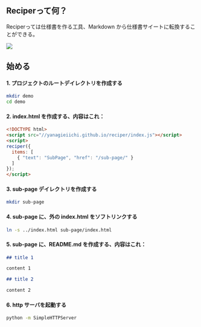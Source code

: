 ## Reciperって何？

Reciperっては仕様書を作る工具、Markdown から仕様書サイートに転換することができる。

<img src="http://localhost/Develop/reciper/book.png" srcset="http://localhost/Develop/reciper/book.png 2x" />

## 始める

#### 1. プロジェクトのルートデイレクトリを作成する

```bash
mkdir demo
cd demo
```

#### 2. index.html を作成する、内容はこれ：

```html
<!DOCTYPE html>
<script src="//yanagieiichi.github.io/reciper/index.js"></script>
<script>
reciper({
  items: [
    { "text": "SubPage", "href": "/sub-page/" }
  ]
});
</script>
```

#### 3. sub-page デイレクトリを作成する

```bash
mkdir sub-page
```

#### 4. sub-page に、外の index.html をソフトリンクする

```bash
ln -s ../index.html sub-page/index.html
```

#### 5. sub-page に、README.md を作成する、内容はこれ：

```markdown
## title 1

content 1

## title 2

content 2
```

#### 6. http サーバを起動する

```bash
python -m SimpleHTTPServer
```
